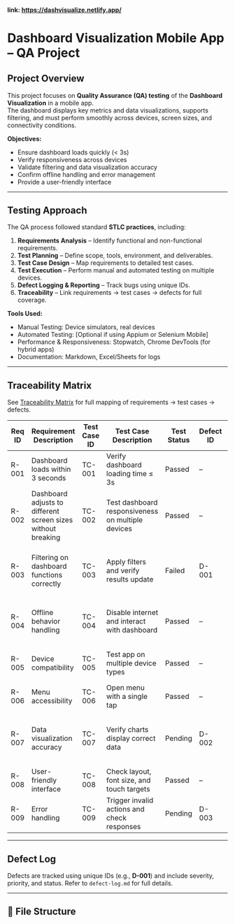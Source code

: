 #### link: https://dashvisualize.netlify.app/
# Dashboard Visualization Mobile App – QA Project

## Project Overview
This project focuses on **Quality Assurance (QA) testing** of the **Dashboard Visualization** in a mobile app.  
The dashboard displays key metrics and data visualizations, supports filtering, and must perform smoothly across devices, screen sizes, and connectivity conditions.

**Objectives:**
- Ensure dashboard loads quickly (< 3s)
- Verify responsiveness across devices
- Validate filtering and data visualization accuracy
- Confirm offline handling and error management
- Provide a user-friendly interface

---

##  Testing Approach
The QA process followed standard **STLC practices**, including:
1. **Requirements Analysis** – Identify functional and non-functional requirements.
2. **Test Planning** – Define scope, tools, environment, and deliverables.
3. **Test Case Design** – Map requirements to detailed test cases.
4. **Test Execution** – Perform manual and automated testing on multiple devices.
5. **Defect Logging & Reporting** – Track bugs using unique IDs.
6. **Traceability** – Link requirements → test cases → defects for full coverage.

**Tools Used:**
- Manual Testing: Device simulators, real devices
- Automated Testing: [Optional if using Appium or Selenium Mobile]
- Performance & Responsiveness: Stopwatch, Chrome DevTools (for hybrid apps)
- Documentation: Markdown, Excel/Sheets for logs

---

## Traceability Matrix

See [Traceability Matrix](traceability-matrix.md) for full mapping of requirements → test cases → defects.

| **Req ID** | **Requirement Description** | **Test Case ID** | **Test Case Description** | **Test Status** | **Defect ID** | **Comments / Notes** |
|------------|----------------------------|----------------|--------------------------|----------------|---------------|--------------------|
| R-001 | Dashboard loads within 3 seconds | TC-001 | Verify dashboard loading time ≤ 3s | Passed | – | Performance acceptable |
| R-002 | Dashboard adjusts to different screen sizes without breaking | TC-002 | Test dashboard responsiveness on multiple devices | Passed | – | Works on all tested devices |
| R-003 | Filtering on dashboard functions correctly | TC-003 | Apply filters and verify results update | Failed | D-001 | Nothing happens after filtering; defect logged |
| R-004 | Offline behavior handling | TC-004 | Disable internet and interact with dashboard | Passed | – | Displays correctly after reopening app |
| R-005 | Device compatibility | TC-005 | Test app on multiple device types | Passed | – | Compatible with all tested devices |
| R-006 | Menu accessibility | TC-006 | Open menu with a single tap | Passed | – | Smooth navigation |
| R-007 | Data visualization accuracy | TC-007 | Verify charts display correct data | Pending | D-002 | Needs validation with sample dataset; potential defect |
| R-008 | User-friendly interface | TC-008 | Check layout, font size, and touch targets | Passed | – | No major UX issues |
| R-009 | Error handling | TC-009 | Trigger invalid actions and check responses | Pending | D-003 | To be tested after backend integration |

---

##  Defect Log
Defects are tracked using unique IDs (e.g., **D-001**) and include severity, priority, and status. Refer to `defect-log.md` for full details.

---

## 📂 File Structure
